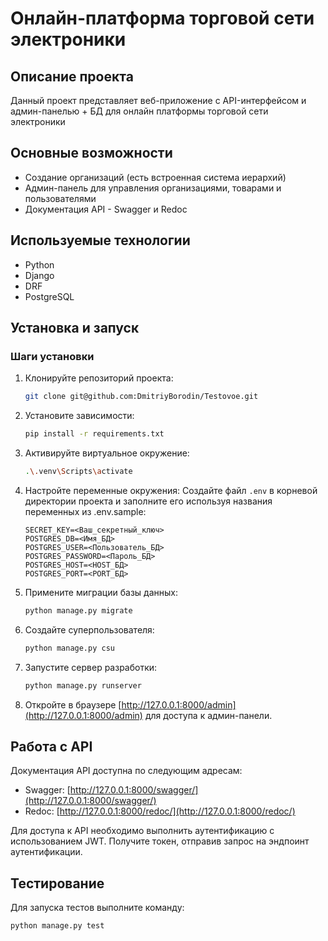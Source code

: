 # Онлайн-платформа торговой сети электроники

## Описание проекта

Данный проект представляет веб-приложение с API-интерфейсом и админ-панелью + БД для онлайн платформы торговой сети электроники

## Основные возможности

- Создание организаций (есть встроенная система иерархий)
- Админ-панель для управления организациями, товарами и пользователями
- Документация API - Swagger и Redoc

## Используемые технологии

- Python
- Django
- DRF
- PostgreSQL

## Установка и запуск

### Шаги установки

1. Клонируйте репозиторий проекта:
   ```bash
   git clone git@github.com:DmitriyBorodin/Testovoe.git
   ```

2. Установите зависимости:
   ```bash
   pip install -r requirements.txt
   ```

3. Активируйте виртуальное окружение:
   ```bash
   .\.venv\Scripts\activate
   ```

4. Настройте переменные окружения:
   Создайте файл `.env` в корневой директории проекта и заполните его используя названия переменных из .env.sample:
   ```env
   SECRET_KEY=<Ваш_секретный_ключ>
   POSTGRES_DB=<Имя_БД>
   POSTGRES_USER=<Пользователь_БД>
   POSTGRES_PASSWORD=<Пароль_БД>
   POSTGRES_HOST=<HOST_БД>
   POSTGRES_PORT=<PORT_БД>
   ```

5. Примените миграции базы данных:
   ```bash
   python manage.py migrate
   ```

6. Создайте суперпользователя:
   ```bash
   python manage.py csu
   ```

7. Запустите сервер разработки:
   ```bash
   python manage.py runserver
   ```

8. Откройте в браузере [http://127.0.0.1:8000/admin](http://127.0.0.1:8000/admin) для доступа к админ-панели.

## Работа с API

Документация API доступна по следующим адресам:

- Swagger: [http://127.0.0.1:8000/swagger/](http://127.0.0.1:8000/swagger/)
- Redoc: [http://127.0.0.1:8000/redoc/](http://127.0.0.1:8000/redoc/)

Для доступа к API необходимо выполнить аутентификацию с использованием JWT. Получите токен, отправив запрос на эндпоинт
аутентификации.

## Тестирование

Для запуска тестов выполните команду:

```bash
python manage.py test
```
